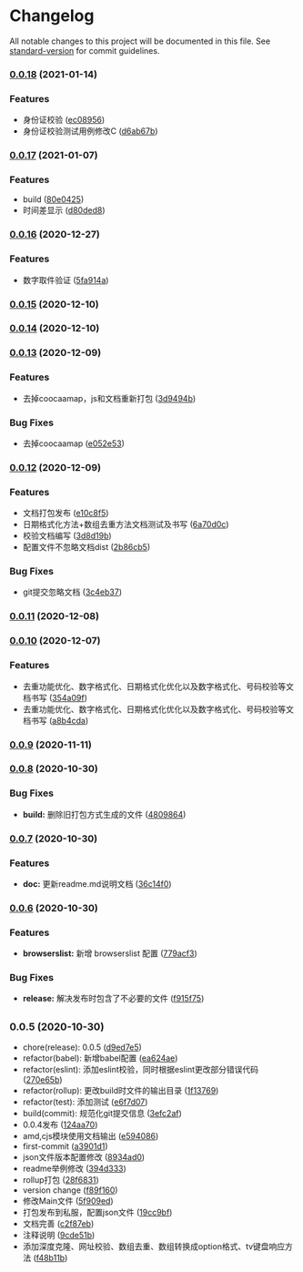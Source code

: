 # Changelog

All notable changes to this project will be documented in this file. See [standard-version](https://github.com/conventional-changelog/standard-version) for commit guidelines.

### [0.0.18](http://gitlab.skysri.com/FrontEnd/utils/compare/v0.0.17...v0.0.18) (2021-01-14)


### Features

* 身份证校验 ([ec08956](http://gitlab.skysri.com/FrontEnd/utils/commit/ec08956010f44b91b50f8952137abbf77b879b94))
* 身份证校验测试用例修改C ([d6ab67b](http://gitlab.skysri.com/FrontEnd/utils/commit/d6ab67beb638f513f5e7287c530eada8ff871984))

### [0.0.17](http://gitlab.skysri.com/FrontEnd/utils/compare/v0.0.16...v0.0.17) (2021-01-07)


### Features

* build ([80e0425](http://gitlab.skysri.com/FrontEnd/utils/commit/80e04253336b51f4be7ec265e187cc9a8d996a04))
* 时间差显示 ([d80ded8](http://gitlab.skysri.com/FrontEnd/utils/commit/d80ded874060f3da94e20902f0168027fa6bb651))

### [0.0.16](http://gitlab.skysri.com/FrontEnd/utils/compare/v0.0.15...v0.0.16) (2020-12-27)


### Features

* 数字取件验证 ([5fa914a](http://gitlab.skysri.com/FrontEnd/utils/commit/5fa914a3fb1668e9cc17286f29565f7ccfd764a8))

### [0.0.15](http://gitlab.skysri.com/FrontEnd/utils/compare/v0.0.14...v0.0.15) (2020-12-10)

### [0.0.14](http://gitlab.skysri.com/FrontEnd/utils/compare/v0.0.13...v0.0.14) (2020-12-10)

### [0.0.13](http://gitlab.skysri.com/FrontEnd/utils/compare/v0.0.12...v0.0.13) (2020-12-09)


### Features

* 去掉coocaamap，js和文档重新打包 ([3d9494b](http://gitlab.skysri.com/FrontEnd/utils/commit/3d9494bd803d4da306d9135cf145682e2556dc96))


### Bug Fixes

* 去掉coocaamap ([e052e53](http://gitlab.skysri.com/FrontEnd/utils/commit/e052e53025ee13d65514d4b85ada60c609ec7a1f))

### [0.0.12](http://gitlab.skysri.com/FrontEnd/utils/compare/v0.0.11...v0.0.12) (2020-12-09)


### Features

* 文档打包发布 ([e10c8f5](http://gitlab.skysri.com/FrontEnd/utils/commit/e10c8f59e68e6f5714ea1e8e2d7f83e330ba059b))
* 日期格式化方法+数组去重方法文档测试及书写 ([6a70d0c](http://gitlab.skysri.com/FrontEnd/utils/commit/6a70d0c51840b852ef93ef12f6b5a7db1f5dbc40))
* 校验文档编写 ([3d8d19b](http://gitlab.skysri.com/FrontEnd/utils/commit/3d8d19bb3c06e932fe7ee3ce4dc2bc8cb407ebb5))
* 配置文件不忽略文档dist ([2b86cb5](http://gitlab.skysri.com/FrontEnd/utils/commit/2b86cb59139120d99354bdd2cf4bbf4e1b91662e))


### Bug Fixes

* git提交忽略文档 ([3c4eb37](http://gitlab.skysri.com/FrontEnd/utils/commit/3c4eb37a00f55cf1eec3948c63ec1b3fedb07a81))

### [0.0.11](http://gitlab.skysri.com/FrontEnd/utils/compare/v0.0.10...v0.0.11) (2020-12-08)

### [0.0.10](http://gitlab.skysri.com/FrontEnd/utils/compare/v0.0.9...v0.0.10) (2020-12-07)


### Features

* 去重功能优化、数字格式化、日期格式化优化以及数字格式化、号码校验等文档书写 ([354a09f](http://gitlab.skysri.com/FrontEnd/utils/commit/354a09f3a09506b56c7cac6b4a39dde7f9a57e32))
* 去重功能优化、数字格式化、日期格式化优化以及数字格式化、号码校验等文档书写 ([a8b4cda](http://gitlab.skysri.com/FrontEnd/utils/commit/a8b4cda2c68ffdec29961eb3657246d3dd08ae69))

### [0.0.9](http://gitlab.skysri.com/FrontEnd/utils/compare/v0.0.8...v0.0.9) (2020-11-11)

### [0.0.8](http://gitlab.skysri.com/FrontEnd/utils/compare/v0.0.7...v0.0.8) (2020-10-30)


### Bug Fixes

* **build:** 删除旧打包方式生成的文件 ([4809864](http://gitlab.skysri.com/FrontEnd/utils/commit/48098648203c9d5a2f9687bebf8de8951553c665))

### [0.0.7](http://gitlab.skysri.com/FrontEnd/utils/compare/v0.0.6...v0.0.7) (2020-10-30)


### Features

* **doc:** 更新readme.md说明文档 ([36c14f0](http://gitlab.skysri.com/FrontEnd/utils/commit/36c14f0d0e346e2aaafb4efc433c6898bb35b5f4))

### [0.0.6](http://gitlab.skysri.com/FrontEnd/utils/compare/v0.0.5...v0.0.6) (2020-10-30)


### Features

* **browserslist:** 新增 browserslist 配置 ([779acf3](http://gitlab.skysri.com/FrontEnd/utils/commit/779acf32256e48533f1e50903563c4a6ce248e5a))


### Bug Fixes

* **release:** 解决发布时包含了不必要的文件 ([f915f75](http://gitlab.skysri.com/FrontEnd/utils/commit/f915f75c421970f088e51bab1a8e1caa2e35fbcd))

## <small>0.0.5 (2020-10-30)</small>

* chore(release): 0.0.5 ([d9ed7e5](http://gitlab.skysri.com/FrontEnd/utils/commit/d9ed7e5))
* refactor(babel): 新增babel配置 ([ea624ae](http://gitlab.skysri.com/FrontEnd/utils/commit/ea624ae))
* refactor(eslint): 添加eslint校验，同时根据eslint更改部分错误代码 ([270e65b](http://gitlab.skysri.com/FrontEnd/utils/commit/270e65b))
* refactor(rollup): 更改build时文件的输出目录 ([1f13769](http://gitlab.skysri.com/FrontEnd/utils/commit/1f13769))
* refactor(test): 添加测试 ([e6f7d07](http://gitlab.skysri.com/FrontEnd/utils/commit/e6f7d07))
* build(commit): 规范化git提交信息 ([3efc2af](http://gitlab.skysri.com/FrontEnd/utils/commit/3efc2af))
* 0.0.4发布 ([124aa70](http://gitlab.skysri.com/FrontEnd/utils/commit/124aa70))
* amd,cjs模块使用文档输出 ([e594086](http://gitlab.skysri.com/FrontEnd/utils/commit/e594086))
* first-commit ([a3901d1](http://gitlab.skysri.com/FrontEnd/utils/commit/a3901d1))
* json文件版本配置修改 ([8934ad0](http://gitlab.skysri.com/FrontEnd/utils/commit/8934ad0))
* readme举例修改 ([394d333](http://gitlab.skysri.com/FrontEnd/utils/commit/394d333))
* rollup打包 ([28f6831](http://gitlab.skysri.com/FrontEnd/utils/commit/28f6831))
* version change ([f89f160](http://gitlab.skysri.com/FrontEnd/utils/commit/f89f160))
* 修改Main文件 ([5f909ed](http://gitlab.skysri.com/FrontEnd/utils/commit/5f909ed))
* 打包发布到私服，配置json文件 ([19cc9bf](http://gitlab.skysri.com/FrontEnd/utils/commit/19cc9bf))
* 文档完善 ([c2f87eb](http://gitlab.skysri.com/FrontEnd/utils/commit/c2f87eb))
* 注释说明 ([9cde51b](http://gitlab.skysri.com/FrontEnd/utils/commit/9cde51b))
* 添加深度克隆、网址校验、数组去重、数组转换成option格式、tv键盘响应方法 ([f48b11b](http://gitlab.skysri.com/FrontEnd/utils/commit/f48b11b))
